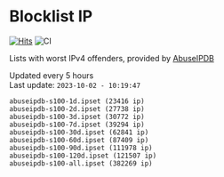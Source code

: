 # Blocklist IP

[![Hits](https://hits.seeyoufarm.com/api/count/incr/badge.svg?url=https%3A%2F%2Fgithub.com%2Fborestad%2Fblocklist-ip%2F&count_bg=%2379C83D&title_bg=%23555555&icon=&icon_color=%23E7E7E7&title=hits&edge_flat=false)](https://hits.seeyoufarm.com)  ![CI](https://img.shields.io/github/workflow/status/borestad/blocklist-ip/CI?style=flat-square)

Lists with worst IPv4 offenders, provided by [AbuseIPDB](https://www.abuseipdb.com/)

<!-- FOOTER-PLACEHOLDER -->
Updated every 5 hours<br>
Last update: `2023-10-02 - 10:19:47`
```
abuseipdb-s100-1d.ipset (23416 ip)
abuseipdb-s100-2d.ipset (27738 ip)
abuseipdb-s100-3d.ipset (30772 ip)
abuseipdb-s100-7d.ipset (39294 ip)
abuseipdb-s100-30d.ipset (62841 ip)
abuseipdb-s100-60d.ipset (87409 ip)
abuseipdb-s100-90d.ipset (111978 ip)
abuseipdb-s100-120d.ipset (121507 ip)
abuseipdb-s100-all.ipset (382269 ip)
```
